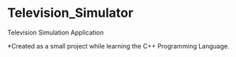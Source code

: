Television_Simulator
====================

Television Simulation Application

*Created as a small project while learning the C++ Programming Language.
